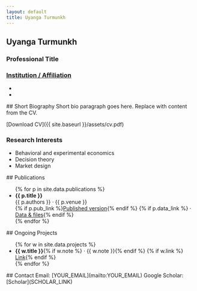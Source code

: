 ```yaml
---
layout: default
title: Uyanga Turmunkh
---
```


<section id="about" class="home-section">
<div class="container">
<div class="row">
<div class="col-xs-12 col-md-4">
  <div id="profile">
    <div class="portrait" style="background-image: url('{{ site.baseurl }}/assets/headshot.png');"></div>
    <h2>Uyanga Turmunkh</h2>
    <h3>Professional Title</h3>
    <h3><a href="SCHOLAR_LINK" target="_blank">Institution / Affiliation</a></h3>
    <ul class="network-icon">
      <li><a href="SCHOLAR_LINK" target="_blank"><i class="ai ai-google-scholar big-icon"></i></a></li>
      <li><a href="LINKEDIN_LINK" target="_blank"><i class="fa fa-linkedin big-icon"></i></a></li>
    </ul>
  </div>
</div>

<div class="col-xs-12 col-md-8">
  ## Short Biography
  Short bio paragraph goes here. Replace with content from the CV.

  [Download CV]({{ site.baseurl }}/assets/cv.pdf)

  ### Research Interests
  - Behavioral and experimental economics
  - Decision theory
  - Market design
</div>
</div>
</div>
</section>

<section id="publications" class="home-section">
<div class="container">
  ## Publications
  <ul>
  {% for p in site.data.publications %}
    <li><strong>{{ p.title }}</strong><br>{{ p.authors }} · {{ p.venue }}<br>
    {% if p.pub_link %}<a href="{{ p.pub_link }}" target="_blank">Published version</a>{% endif %}
    {% if p.data_link %} · <a href="{{ p.data_link }}" target="_blank">Data & files</a>{% endif %}
    </li>
  {% endfor %}
  </ul>
</div>
</section>

<section id="projects" class="home-section">
<div class="container">
  ## Ongoing Projects
  <ul>
  {% for w in site.data.projects %}
    <li><strong>{{ w.title }}</strong>{% if w.note %} · {{ w.note }}{% endif %}
    {% if w.link %}<br><a href="{{ w.link }}" target="_blank">Link</a>{% endif %}</li>
  {% endfor %}
  </ul>
</div>
</section>

<section id="contact" class="home-section">
<div class="container">
  ## Contact
  Email: [YOUR_EMAIL](mailto:YOUR_EMAIL)  
  Google Scholar: [Scholar](SCHOLAR_LINK)
</div>
</section>
